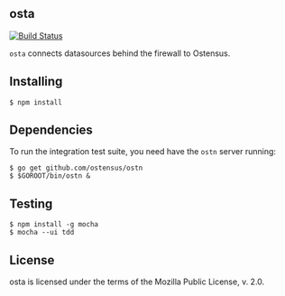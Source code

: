 osta
----

[![Build Status](https://travis-ci.org/ostensus/osta.png?branch=master)](https://travis-ci.org/Ostensus/osta)

`osta` connects datasources behind the firewall to Ostensus.

Installing
----------

	$ npm install

Dependencies
------------

To run the integration test suite, you need have the `ostn` server running:

    $ go get github.com/ostensus/ostn
    $ $GOROOT/bin/ostn &

Testing
--------

	$ npm install -g mocha
	$ mocha --ui tdd

License
-------

osta is licensed under the terms of the Mozilla Public License, v. 2.0.
